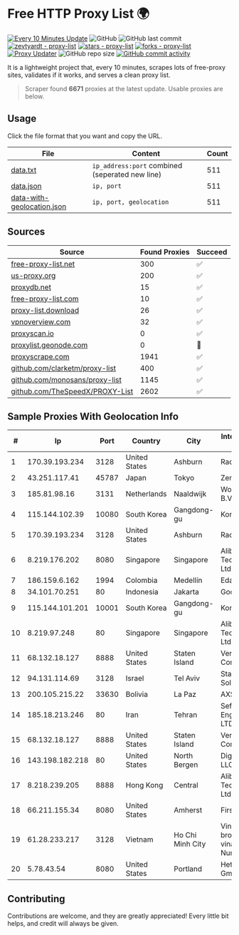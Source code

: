 
# Free HTTP Proxy List 🌍

[![Every 10 Minutes Update](https://github.com/mertguvencli/http-proxy-list/actions/workflows/main.yml/badge.svg?branch=main)](https://github.com/mertguvencli/http-proxy-list/actions/workflows/main.yml)
![GitHub](https://img.shields.io/github/license/mertguvencli/http-proxy-list)
![GitHub last commit](https://img.shields.io/github/last-commit/mertguvencli/http-proxy-list)
[![zevtyardt - proxy-list](https://img.shields.io/static/v1?label=zevtyardt&message=proxy-list&color=blue&logo=github)](https://github.com/zevtyardt/proxy-list "Go to GitHub repo")
[![stars - proxy-list](https://img.shields.io/github/stars/zevtyardt/proxy-list?style=social)](https://github.com/zevtyardt/proxy-list)
[![forks - proxy-list](https://img.shields.io/github/forks/zevtyardt/proxy-list?style=social)](https://github.com/zevtyardt/proxy-list)
[![Proxy Updater](https://github.com/zevtyardt/proxy-list/workflows/Proxy%20Updater/badge.svg)](https://github.com/zevtyardt/proxy-list/actions?query=workflow:"Proxy+Updater")
![GitHub repo size](https://img.shields.io/github/repo-size/zevtyardt/proxy-list)
[![GitHub commit activity](https://img.shields.io/github/commit-activity/m/zevtyardt/proxy-list?logo=commits)](https://github.com/zevtyardt/proxy-list/commits/main)

It is a lightweight project that, every 10 minutes, scrapes lots of free-proxy sites, validates if it works, and serves a clean proxy list.

> Scraper found **6671** proxies at the latest update. Usable proxies are below.

## Usage

Click the file format that you want and copy the URL.

|File|Content|Count|
|----|-------|-----|
|[data.txt](https://raw.githubusercontent.com/mertguvencli/http-proxy-list/main/proxy-list/data.txt)|`ip_address:port` combined (seperated new line)|511|
|[data.json](https://raw.githubusercontent.com/mertguvencli/http-proxy-list/main/proxy-list/data.json)|`ip, port`|511|
|[data-with-geolocation.json](https://raw.githubusercontent.com/mertguvencli/http-proxy-list/main/proxy-list/data-with-geolocation.json)|`ip, port, geolocation`|511|

## Sources

|Source|Found Proxies|Succeed|
|------|-------------|-------|
|[free-proxy-list.net](https://free-proxy-list.net)|300|✅|
|[us-proxy.org](https://www.us-proxy.org)|200|✅|
|[proxydb.net](http://proxydb.net)|15|✅|
|[free-proxy-list.com](https://free-proxy-list.com/?page=&port=&type%5B%5D=http&type%5B%5D=https&up_time=0&search=Search)|10|✅|
|[proxy-list.download](https://www.proxy-list.download/HTTP)|26|✅|
|[vpnoverview.com](https://vpnoverview.com/privacy/anonymous-browsing/free-proxy-servers)|32|✅|
|[proxyscan.io](https://www.proxyscan.io)|0|✅|
|[proxylist.geonode.com](https://proxylist.geonode.com/api/proxy-list?limit=300&page=1&sort_by=lastChecked&sort_type=desc&protocols=http,https)|0|🚫|
|[proxyscrape.com](https://api.proxyscrape.com/v2/?request=displayproxies&protocol=http&timeout=10000&country=all&ssl=all&anonymity=all)|1941|✅|
|[github.com/clarketm/proxy-list](https://raw.githubusercontent.com/clarketm/proxy-list/master/proxy-list-raw.txt)|400|✅|
|[github.com/monosans/proxy-list](https://raw.githubusercontent.com/monosans/proxy-list/main/proxies/http.txt)|1145|✅|
|[github.com/TheSpeedX/PROXY-List](https://raw.githubusercontent.com/TheSpeedX/PROXY-List/master/http.txt)|2602|✅|


## Sample Proxies With Geolocation Info

|#|Ip|Port|Country|City|Internet Service Provider|
|-|--|----|-------|----|-------------------------|
|1|170.39.193.234|3128|United States|Ashburn|Rackdog, LLC|
|2|43.251.117.41|45787|Japan|Tokyo|Zenlayer Inc|
|3|185.81.98.16|3131|Netherlands|Naaldwijk|WorldStream B.V.|
|4|115.144.102.39|10080|South Korea|Gangdong-gu|Korea Telecom|
|5|170.39.193.234|3128|United States|Ashburn|Rackdog, LLC|
|6|8.219.176.202|8080|Singapore|Singapore|Alibaba (US) Technology Co., Ltd.|
|7|186.159.6.162|1994|Colombia|Medellín|Edatel S.a. E.S.P|
|8|34.101.70.251|80|Indonesia|Jakarta|Google LLC|
|9|115.144.101.201|10001|South Korea|Gangdong-gu|Korea Telecom|
|10|8.219.97.248|80|Singapore|Singapore|Alibaba (US) Technology Co., Ltd.|
|11|68.132.18.127|8888|United States|Staten Island|Verizon Communications|
|12|94.131.114.69|3128|Israel|Tel Aviv|Stark Industries Solutions LTD|
|13|200.105.215.22|33630|Bolivia|La Paz|AXS Bolivia S. A.|
|14|185.18.213.246|80|Iran|Tehran|Sefroyek Pardaz Engineering Co. LTD|
|15|68.132.18.127|8888|United States|Staten Island|Verizon Communications|
|16|143.198.182.218|80|United States|North Bergen|DigitalOcean, LLC|
|17|8.218.239.205|8888|Hong Kong|Central|Alibaba (US) Technology Co., Ltd.|
|18|66.211.155.34|8080|United States|Amherst|FirstLight Fiber|
|19|61.28.233.217|3128|Vietnam|Ho Chi Minh City|Vinadata broadcast via vinagame AS Number|
|20|5.78.43.54|8080|United States|Portland|Hetzner Online GmbH|



## Contributing

Contributions are welcome, and they are greatly appreciated! Every
little bit helps, and credit will always be given.

